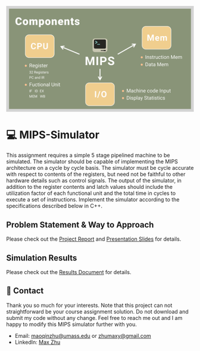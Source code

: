 ![MIPS](https://github.com/MaxyZhu75/MIPS-Simulator/blob/main/summary/Components.png)
# 💻 MIPS-Simulator
This assignment requires a simple 5 stage pipelined machine to be simulated. The simulator should be capable of implementing the MIPS architecture on a cycle by cycle basis. The simulator must be cycle accurate with respect to contents of the registers, but need not be faithful to other hardware details such as control signals. The output of the simulator, in addition to the register contents and latch values should include the utilization factor of each functional unit and the total time in cycles to execute a set of instructions. Implement the simulator according to the specifications described below in C++.
## Problem Statement & Way to Approach
Please check out the [Project Report](https://github.com/MaxyZhu75/MIPS-Simulator/blob/main/summary/report/ProjectReport.pdf) and [Presentation Slides](https://github.com/MaxyZhu75/MIPS-Simulator/blob/main/summary/slides/PresentationSlides.pdf) for details.
## Simulation Results
Please check out the [Results Document](https://github.com/MaxyZhu75/MIPS-Simulator/blob/main/summary/results/SimulationResult.pdf) for details.
## :calling: Contact
Thank you so much for your interests. Note that this project can not straightforward be your course assignment solution. Do not download and submit my code without any change. Feel free to reach me out and I am happy to modify this MIPS simulator further with you.
* Email: maoqinzhu@umass.edu or zhumaxy@gmail.com
* LinkedIn: [Max Zhu](https://www.linkedin.com/in/maoqin-zhu/)
